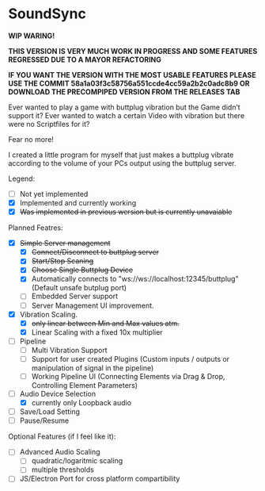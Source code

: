 # SoundSync

**WIP WARING!**

**THIS VERSION IS VERY MUCH WORK IN PROGRESS AND SOME FEATURES REGRESSED DUE TO A MAYOR REFACTORING**

**IF YOU WANT THE VERSION WITH THE MOST USABLE FEATURES PLEASE USE THE COMMIT 58a1a03f3c58756a551ccde4cc59a2b2c0adc8b9 OR DOWNLOAD THE PRECOMPIPED VERSION FROM THE RELEASES TAB**

Ever wanted to play a game with buttplug vibration but the Game didn’t support it?
Ever wanted to watch a certain Video with vibration but there were no Scriptfiles for it?

Fear no more!

I created a little program for myself that just makes a buttplug vibrate according to the volume of your PCs output using the buttplug server.

Legend:
- [ ] Not yet implemented
- [x] Implemented and currently working
- [x] ~~Was implemented in previous wersion but is currently unavaiable~~ 

Planned Featres:
- [x] ~~Simple Server management~~
   - [x] ~~Connect/Disconnect to buttplug server~~
   - [x] ~~Start/Stop Scaning~~
   - [x] ~~Choose Single Buttplug Device~~
   - [x] Automatically connects to "ws://ws://localhost:12345/buttplug" (Default unsafe butplug port)
   - [ ] Embedded Server support
   - [ ] Server Management UI improvement.
 - [x] Vibration Scaling.
   - [x] ~~only linear between Min and Max values atm.~~
   - [x] Linear Scaling with a fixed 10x multiplier
- [ ] Pipeline
   - [ ] Multi Vibration Support
   - [ ] Support for user created Plugins (Custom inputs / outputs or manipulation of signal in the pipeline)
   - [ ] Working Pipeline UI (Connecting Elements via Drag & Drop, Controlling Element Parameters)
- [ ] Audio Device Selection
  - [x] currently only Loopback audio
- [ ] Save/Load Setting
- [ ] Pause/Resume

Optional Features (if I feel like it):
- [ ] Advanced Audio Scaling 
  - [ ] quadratic/logaritmic scaling
  - [ ] multiple thresholds
- [ ] JS/Electron Port for cross platform compartibility

